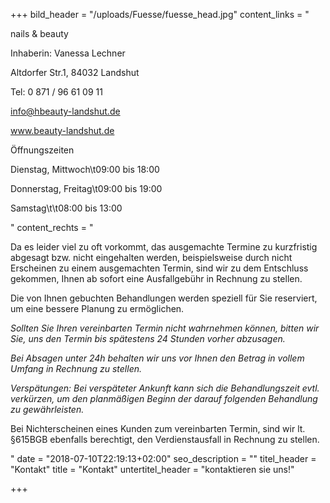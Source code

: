 +++
bild_header = "/uploads/Fuesse/fuesse_head.jpg"
content_links = "<p>nails &amp; beauty</p><p>Inhaberin: Vanessa Lechner</p><p>Altdorfer Str.1, 84032 Landshut</p><p>Tel: 0 871 / 96 61 09 11</p><p>info@hbeauty-landshut.de</p><p>www.beauty-landshut.de</p><p> </p><p>Öffnungszeiten</p><p>Dienstag, Mittwoch\t09:00 bis 18:00</p><p>Donnerstag, Freitag\t09:00 bis 19:00</p><p>Samstag\t\t08:00 bis 13:00</p>"
content_rechts = "<p>Da es leider viel zu oft vorkommt, das ausgemachte Termine zu kurzfristig abgesagt bzw. nicht eingehalten werden, beispielsweise durch nicht Erscheinen zu einem ausgemachten Termin, sind wir zu dem Entschluss gekommen, Ihnen ab sofort eine Ausfallgebühr in Rechnung zu stellen.</p><p>Die von Ihnen gebuchten Behandlungen werden speziell für Sie reserviert, um eine bessere Planung zu ermöglichen.</p><p><em>Sollten Sie Ihren vereinbarten Termin nicht wahrnehmen können, bitten wir Sie, uns den Termin bis spätestens 24 Stunden vorher abzusagen.</em></p><p><em>Bei Absagen unter 24h behalten wir uns vor Ihnen den Betrag in vollem Umfang in Rechnung zu stellen.</em></p><p><em>Verspätungen: Bei verspäteter Ankunft kann sich die Behandlungszeit evtl. verkürzen, um den planmäßigen Beginn der darauf folgenden Behandlung zu gewährleisten.</em></p><p>Bei Nichterscheinen eines Kunden zum vereinbarten Termin, sind wir lt. §615BGB ebenfalls berechtigt, den Verdienstausfall in Rechnung zu stellen.</p>"
date = "2018-07-10T22:19:13+02:00"
seo_description = ""
titel_header = "Kontakt"
title = "Kontakt"
untertitel_header = "kontaktieren sie uns!"

+++
